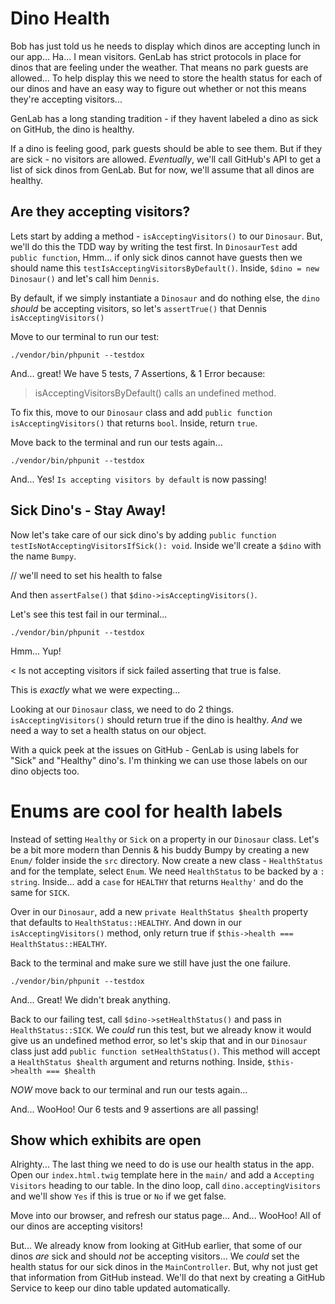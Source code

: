 # Dino Health

Bob has just told us he needs to display which dinos are accepting lunch in our
app... Ha... I mean visitors. GenLab has strict protocols in place for dinos that
are feeling under the weather. That means no park guests are allowed... To help 
display this we need to store the health status for each of our dinos and have 
an easy way to figure out whether or not this means they're accepting visitors...

GenLab has a long standing tradition - if they havent labeled a dino as sick on
GitHub, the dino is healthy.

If a dino is feeling good, park guests should be able
to see them. But if they are sick - no visitors are allowed. *Eventually*, we'll
call GitHub's API to get a list of sick dinos from GenLab. But for now, we'll 
assume that all dinos are healthy.

## Are they accepting visitors?

Lets start by adding a method - `isAcceptingVisitors()` to our `Dinosaur`. But,
we'll do this the TDD way by writing the test first. In `DinosaurTest` add
`public function`, Hmm... if only sick dinos cannot have guests then we should name
this `testIsAcceptingVisitorsByDefault()`. Inside, `$dino = new Dinosaur()`
and let's call him `Dennis`.

By default, if we simply instantiate a `Dinosaur` and do nothing else, the `dino`
*should* be accepting visitors, so let's `assertTrue()` that Dennis `isAcceptingVisitors()`

Move to our terminal to run our test:

```terminal
./vendor/bin/phpunit --testdox
```

And... great! We have 5 tests, 7 Assertions, & 1 Error because:

> isAcceptingVisitorsByDefault() calls an undefined method.

To fix this, move to our `Dinosaur` class and add
`public function isAcceptingVisitors()` that returns `bool`. Inside, return `true`.

Move back to the terminal and run our tests again...

```terminal-silent
./vendor/bin/phpunit --testdox

```

And... Yes! `Is accepting visitors by default` is now passing!

## Sick Dino's - Stay Away!

Now let's take care of our sick dino's by adding
`public function testIsNotAcceptingVisitorsIfSick(): void`.
Inside we'll create a `$dino` with the name `Bumpy`.

// we'll need to set his health to false

And then `assertFalse()` that
`$dino->isAcceptingVisitors()`.

Let's see this test fail in our terminal...

```terminal-silent
./vendor/bin/phpunit --testdox
```

Hmm... Yup!

< Is not accepting visitors if sick failed asserting that true is false.

This is *exactly* what we were expecting...

Looking at our `Dinosaur` class, we need to
do 2 things. `isAcceptingVisitors()` should return true if the dino is healthy. *And* we
need a way to set a health status on our object.

With a quick peek at the issues on GitHub - GenLab is using labels for "Sick" and
"Healthy" dino's. I'm thinking we can use those labels on our dino objects too.

# Enums are cool for health labels

Instead of setting `Healthy` or `Sick` on a property in our `Dinosaur` class. Let's
be a bit more modern than Dennis & his buddy Bumpy by creating a new `Enum/` folder
inside the `src` directory. Now create a new class - `HealthStatus` and for the 
template, select `Enum`. We need `HealthStatus` to be backed by a `: string`. 
Inside... add a `case` for `HEALTHY` that returns `Healthy'` and do the same for
`SICK`.

Over in our `Dinosaur`, add a new `private HealthStatus $health` property
that defaults to `HealthStatus::HEALTHY`. And down in our `isAcceptingVisitors()`
method, only return true if `$this->health === HealthStatus::HEALTHY`.

Back to the terminal and make sure we still have just the one failure.

```terminal-silent
./vendor/bin/phpunit --testdox
```

And... Great! We didn't break anything.

Back to our failing test, call `$dino->setHealthStatus()` and pass in `HealthStatus::SICK`.
We *could* run this test, but we already know it would give us an undefined method error,
so let's skip that and in our `Dinosaur` class just add `public function setHealthStatus()`.
This method will accept a `HealthStatus $health` argument and returns nothing.
Inside, `$this->health === $health`

*NOW* move back to our terminal and run our tests again...

And... WooHoo! Our 6 tests and 9 assertions are all passing!

## Show which exhibits are open

Alrighty... The last thing we need to do is use our health status in the app. Open
our `index.html.twig` template here in the `main/` and add a `Accepting Visitors`
heading to our table. In the dino loop, call `dino.acceptingVisitors` and we'll
show `Yes` if this is true or `No` if we get false.


Move into our browser, and refresh our status page... And... WooHoo! All
of our dinos are accepting visitors!

But... We already know from looking at GitHub earlier, that some of our dinos 
*are* sick and should *not* be accepting visitors... We *could* set the health 
status for our sick dinos in the `MainController`. But, why not just get that 
information from GitHub instead. We'll do that next by creating a GitHub Service
to keep our dino table updated automatically.
